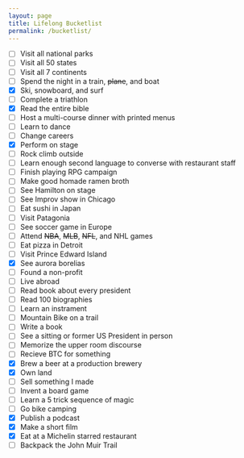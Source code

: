 ```yaml
---
layout: page
title: Lifelong Bucketlist
permalink: /bucketlist/
---
```


- [ ] Visit all national parks
- [ ] Visit all 50 states
- [ ] Visit all 7 continents
- [ ] Spend the night in a train, ~~plane~~, and boat
- [X] Ski, snowboard, and surf
- [ ] Complete a triathlon
- [X] Read the entire bible
- [ ] Host a multi-course dinner with printed menus
- [ ] Learn to dance
- [ ] Change careers
- [X] Perform on stage
- [ ] Rock climb outside
- [ ] Learn enough second language to converse with restaurant staff
- [ ] Finish playing RPG campaign
- [ ] Make good homade ramen broth
- [ ] See Hamilton on stage
- [ ] See Improv show in Chicago
- [ ] Eat sushi in Japan
- [ ] Visit Patagonia
- [ ] See soccer game in Europe
- [ ] Attend ~~NBA~~, ~~MLB~~, ~~NFL~~, and NHL games
- [ ] Eat pizza in Detroit
- [ ] Visit Prince Edward Island
- [X] See aurora borelias
- [ ] Found a non-profit
- [ ] Live abroad
- [ ] Read book about every president
- [ ] Read 100 biographies
- [ ] Learn an instrament
- [ ] Mountain Bike on a trail
- [ ] Write a book
- [ ] See a sitting or former US President in person
- [ ] Memorize the upper room discourse
- [ ] Recieve BTC for something
- [X] Brew a beer at a production brewery
- [X] Own land
- [ ] Sell something I made
- [ ] Invent a board game
- [ ] Learn a 5 trick sequence of magic
- [ ] Go bike camping
- [X] Publish a podcast
- [X] Make a short film
- [X] Eat at a Michelin starred restaurant
- [ ] Backpack the John Muir Trail 
